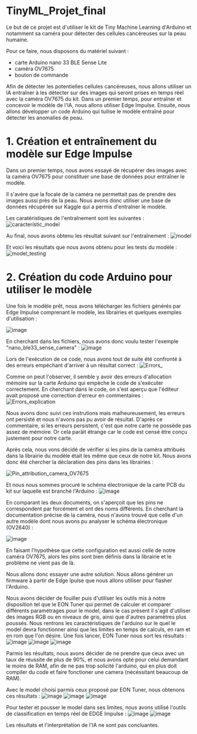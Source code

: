 # TinyML_Projet_final

Le but de ce projet est d'utiliser le kit de Tiny Machine Learning d'Arduino et notamment sa caméra pour détecter des cellules cancéreuses sur la peau humaine.

Pour ce faire, nous disposons du matériel suivant :
  - carte Arduino nano 33 BLE Sense Lite
  - caméra OV7675 
  - bouton de commande

Afin de détecter les potentielles cellules cancéreuses, nous allons utiliser un IA entraîner à les détecter sur des images qui seront prises en temps réel avec la caméra OV7675 du kit. Dans un premier temps, pour entraîner et concevoir le modèle de l'IA, nous allons utiliser Edge Impulse. Ensuite, nous allons développer un code Arduino qui tuilise le modèle entraîné pour détecter les anomalies de peau. 

# 1. Création et entraînement du modèle sur Edge Impulse

Dans un premier temps, nous avons essayé de récupérer des images avec la caméra OV7675 pour constituer une base de données pour entraîner le modèle. 

Il s'avère que la focale de la caméra ne permettait pas de prendre des images aussi près de la peau. Nous avons donc utiliser une base de données récupérée sur Kaggle qui a permis d'entraîner le modèle. 

Les caratéristiques de l'entraînement sont les suivantes :
![caracteristic_model](https://user-images.githubusercontent.com/92917769/216769477-3fe07546-200b-4d78-bdca-8b7939eaf94a.png)

Au final, nous avons obtenu les résultat suivant sur l'entraînement :
![model](https://user-images.githubusercontent.com/92917769/216769511-690fe6a6-b810-4c4e-a414-2a228a695e1c.png)

Et voici les résultats que nous avons obtenu pour les tests du modèle :
![model_testing](https://user-images.githubusercontent.com/92917769/216769531-596bd68f-685f-4196-8c71-7e79d1011971.png)

# 2. Création du code Arduino pour utiliser le modèle

Une fois le modèle prêt, nous avons télécharger les fichiers générés par Edge Impulse comprenant le modèle, les librairies et quelques exemples d'utilisation :

![image](https://user-images.githubusercontent.com/92917769/216769650-c92924aa-0344-4cad-8bd7-8f768c2cec6d.png)

En cherchant dans les fichiers, nous avons donc voulu tester l'exemple "nano_ble33_sense_camera" :
![image](https://user-images.githubusercontent.com/92917769/216769710-a6ccf9ce-5d42-4f7a-894c-deabd08ee832.png)

Lors de l'exécution de ce code, nous avons tout de suite été confronté à des erreurs empéchant d'arriver à un résultat correct :
![Errors_](https://user-images.githubusercontent.com/92917769/216769761-edcdf598-698a-40a8-86de-51deb72f16f4.png)

Comme on peut l'observer, il semble y avoir des erreurs d'allocation mémoire sur la carte Arduino qui empèche le code de s'exécuter correctement.
En cherchant dans le code, on s'est aperçu que l'éditeur avait proposé une correction d'erreur en commentaires :
![Errors_explication](https://user-images.githubusercontent.com/92917769/216769805-7b74a224-d1e3-4f99-9f19-297a262caf82.png)

Nous avons donc suivi ces instrutions mais malheureusement, les erreurs ont persisté et nous n'avons pas pu avoir de résultat. 
D'après ce commentaire, si les erreurs persistent, c'est que notre carte ne possède pas assez de mémoire. Or cela parâit étrange car le code est censé être conçu justement pour notre carte. 

Après cela, nous vons décidé de vérifier si les pins de la caméra attribués dans la librairie du modèle était les même que ceux de notre kit. 
Nous avons donc été chercher la déclaration des pins dans les librairies :

![Pin_attribution_camera_OV7675](https://user-images.githubusercontent.com/92917769/216770112-03d9ca19-9d1b-4a78-a54b-54ff4d762e6d.png)

Et nous nous sommes procuré le schéma électronique de la carte PCB du kit sur laquelle est branché l'Arduino :
![image](https://user-images.githubusercontent.com/92917769/216770107-17d380ce-25a3-4d84-8c0f-be4a2bd531ad.png)

En comparant les deux documents, on s'aperçoit que les pins ne correspondent par forcément et ont des noms différents.
En cherchant la documentation précise de la caméra, nous n'avons trouvé que celle d'un autre modèle dont nous avons pu analyser le schéma électronique (OV2640) :

![image](https://user-images.githubusercontent.com/92917769/216770815-72e9a58c-278e-4700-8328-250d5c35f114.png)

En faisant l'hypothèse que cette configuration est aussi celle de notre caméra OV7675, alors les pins sont bien définis dans la librairie et le problème ne vient pas de là. 

Nous allons donc essayer une autre solution. Nous allons générer un firmware à partir de Edge Ipulse que nous allons utiliser pour flasher l'Arduino.


Nous avons décider de fouiller puis d'utiliser les outils mis à notre disposition tel que le EON Tuner qui permet de calculer et comparer différents paramétrages pour le model, dans le cas présent il s'agit d'utiliser des images RGB ou en niveaux de gris, ainsi que d'autres paramètres plus poussés. Nous rentrons les caractéristiques de l'arduino sur le quel le model devra fonctionner ainsi que les limites en temps de calculs, en ram et en rom que l'on désire.
Une fois lancer, EON Tuner nous sort les résultats :
![image](https://user-images.githubusercontent.com/84172586/216776585-a1d8d559-568f-4f2d-85ab-997c0bffd3e6.png)
![image](https://user-images.githubusercontent.com/84172586/216776614-be341f05-0194-4759-bb56-f9cfac294815.png)
![image](https://user-images.githubusercontent.com/84172586/216776663-9d9ee045-fb8b-49b5-b645-d7e862fa0fc6.png)

Parmis les résultats, nous avons décider de ne prendre que ceux avec un taux de réussite de plus de 90%, et nous avons opté pour celui demandant le moins de RAM, afin de ne pas trop solicité l'arduino, qui en plus doit compiler du code et faire fonctioner une camera (nécéssitant beaucoup de RAM).

Avec le model choisi parmis ceux proposé par EON Tuner, nous obtenons ces résultats :
![image](https://user-images.githubusercontent.com/84172586/216776745-298e6654-06aa-4dc0-a09d-6bd013381d3a.png)
![image](https://user-images.githubusercontent.com/84172586/216776755-ae6c5f0b-92c6-49c3-b482-8e9d521cca0f.png)
![image](https://user-images.githubusercontent.com/84172586/216776765-9a2b778f-adbc-4a17-b490-6a17d018942a.png)


Pour tester et pousser le model dans ses limites, nous avons utilisé l'outils de classification en temps réel de EDGE Impulse :
![image](https://user-images.githubusercontent.com/84172586/216776822-ca0c364a-79b0-49a5-9f45-6eca642a39a7.png)
![image](https://user-images.githubusercontent.com/84172586/216776831-966e3c55-6b4e-47df-8df5-c4a0992d4a16.png)

Les résultats et l'interprétation de l'IA ne sont pas concluantes. 









